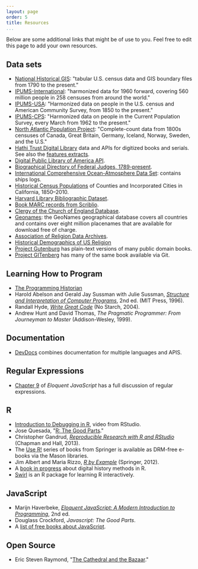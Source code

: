 ```yaml
---
layout: page
order: 5
title: Resources
...
```


Below are some additional links that might be of use to you. Feel free
to edit this page to add your own resources.

## Data sets

-   [National Historical GIS][]: "tabular U.S. census data and GIS
    boundary files from 1790 to the present."
-   [IPUMS-International][]: "harmonized data for 1960 forward, covering
    560 million people in 258 censuses from around the world."
-   [IPUMS-USA][]: "Harmonized data on people in the U.S. census and
    American Community Survey, from 1850 to the present."
-   [IPUMS-CPS][]: "Harmonized data on people in the Current Population
    Survey, every March from 1962 to the present."
-   [North Atlantic Population Project][]: "Complete-count data from
    1800s censuses of Canada, Great Britain, Germany, Iceland, Norway,
    Sweden, and the U.S."
-   [Hathi Trust Digital Library][] data and APIs for digitized books
    and serials. See also the [features extracts][].
-   [Digital Public Library of America API][].
-   [Biographical Directory of Federal Judges, 1789-present][].
-   [International Comprehensive Ocean-Atmosphere Data Set][]: contains
    ships logs.
-   [Historical Census Populations][] of Counties and Incorporated
    Cities in California, 1850–2010.
-   [Harvard Library Bibliographic Dataset][].
-   [Book MARC records from Scriblio][].
-   [Clergy of the Church of England Database][].
-   [Geonames][]: the GeoNames geographical database covers all
    countries and contains over eight million placenames that are
    available for download free of charge.
-   [Association of Religion Data Archives][].
-   [Historical Demographics of US Religion][]
-   [Project Gutenburg][] has plain-text versions of many public domain
    books.
-   [Project GITenberg][] has many of the same book available via Git.

## Learning How to Program

-   [The Programming Historian][]
-   Harold Abelson and Gerald Jay Sussman with Julie Sussman,
    *[Structure and Interpretation of Computer Programs][]*, 2nd ed.
    (MIT Press, 1996).
-   Randall Hyde, *[Write Great Code][]* (No Starch, 2004).
-   Andrew Hunt and David Thomas, *The Pragmatic Programmer: From
    Journeyman to Master* (Addison-Wesley, 1999).

## Documentation

-   [DevDocs][] combines documentation for multiple languages and APIS.

## Regular Expressions

-   [Chapter 9][] of *Eloquent JavaScript* has a full discussion of
    regular expressions.

## R

-   [Introduction to Debugging in R][], video from RStudio.
-   Jose Quesada, "[R: The Good Parts][]."
-   Christopher Gandrud, *[Reproducible Research with R and RStudio][]*
    (Chapman and Hall, 2013).
-   The [Use R!][] series of books from Springer is available as
    DRM-free e-books via the Mason libraries.
-   Jim Albert and Maria Rizzo, *[R by Example][]* (Springer, 2012).
-   A [book in progress][] about digital history methods in R.
-   [Swirl][] is an R package for learning R interactively.

## JavaScript

-   Marijn Haverbeke, *[Eloquent JavaScript: A Modern Introduction to
    Programming][]*, 2nd ed.
-   Douglass Crockford, *Javascript: The Good Parts*.
-   A [list of free books about JavaScript][].

## Open Source

-   Eric Steven Raymond, "[The Cathedral and the Bazaar][]."

  [National Historical GIS]: http://nhgis.org
  [IPUMS-International]: http://international.ipums.org/international/
  [IPUMS-USA]: http://usa.ipums.org/usa/
  [IPUMS-CPS]: http://usa.ipums.org/cps/
  [North Atlantic Population Project]: http://www.nappdata.org/
  [Hathi Trust Digital Library]: http://www.hathitrust.org/data
  [features extracts]: https://sandbox.htrc.illinois.edu/HTRC-UI-Portal2/Features
  [Digital Public Library of America API]: http://dp.la/info/developers/codex/
  [Biographical Directory of Federal Judges, 1789-present]: http://www.uscourts.gov/JudgesAndJudgeships/BiographicalDirectoryOfJudges.aspx
  [International Comprehensive Ocean-Atmosphere Data Set]: http://icoads.noaa.gov/
  [Historical Census Populations]: http://www.dof.ca.gov/research/demographic/state_census_data_center/historical_census_1850-2010/view.php
  [Harvard Library Bibliographic Dataset]: http://openmetadata.lib.harvard.edu/bibdata
  [Book MARC records from Scriblio]: https://archive.org/details/marc_records_scriblio_net
  [Clergy of the Church of England Database]: http://theclergydatabase.org.uk/
  [Geonames]: http://www.geonames.org/
  [Association of Religion Data Archives]: http://www.thearda.com/
  [Historical Demographics of US Religion]: https://github.com/lmullen/demographics-religion
  [Project Gutenburg]: http://www.gutenberg.org/
  [Project GITenberg]: https://gitenberg.github.io/
  [The Programming Historian]: http://programminghistorian.org/
  [Structure and Interpretation of Computer Programs]: https://mitpress.mit.edu/sicp/full-text/book/book.html
  [Write Great Code]: http://www.nostarch.com/greatcode.htm
  [DevDocs]: http://devdocs.io/
  [Chapter 9]: http://eloquentjavascript.net/09_regexp.html
  [Introduction to Debugging in R]: http://vimeo.com/99375765
  [R: The Good Parts]: http://hackerretreat.com/r-good-parts/
  [Reproducible Research with R and RStudio]: http://christophergandrud.github.io/RepResR-RStudio/
  [Use R!]: http://link.springer.com.mutex.gmu.edu/search?facet-series=%226991%22&facet-content-type=%22Book%22
  [R by Example]: http://link.springer.com.mutex.gmu.edu/book/10.1007/978-1-4614-1365-3
  [book in progress]: http://dh-r.lincolnmullen.com
  [Swirl]: http://swirlstats.com/
  [Eloquent JavaScript: A Modern Introduction to Programming]: http://eloquentjavascript.net/
  [list of free books about JavaScript]: http://jsbooks.revolunet.com/
  [The Cathedral and the Bazaar]: http://www.catb.org/~esr/writings/cathedral-bazaar/cathedral-bazaar/
